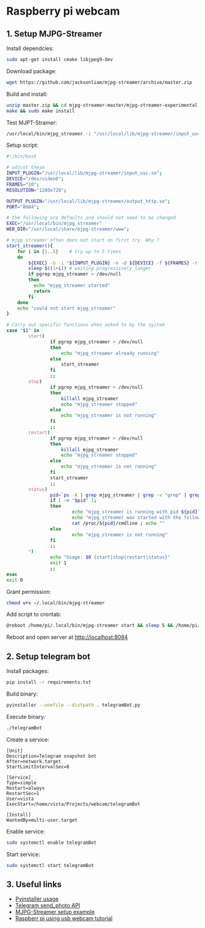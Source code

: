 # Raspberry pi webcam

## 1. Setup MJPG-Streamer

Install dependcies:

```sh
sudo apt-get install cmake libjpeg9-dev
```

Download package:

```sh
wget https://github.com/jacksonliam/mjpg-streamer/archive/master.zip
```

Build and install:

```sh
unzip master.zip && cd mjpg-streamer-master/mjpg-streamer-experimental
make && sudo make install
```

Test MJPT-Stramer:

```sh
/usr/local/bin/mjpg_streamer -i "/usr/local/lib/mjpg-streamer/input_uvc.so -n -f 10 -r 1280x720" -o "/usr/local/lib/mjpg-streamer/output_http.so -p 8084 -w /usr/local/share/mjpg-streamer/www
```

Setup script:

```sh
#!/bin/bash

# adjust these
INPUT_PLUGIN="/usr/local/lib/mjpg-streamer/input_uvc.so";
DEVICE="/dev/video0";
FRAMES="10";
RESOLUTION="1280x720";

OUTPUT_PLUGIN="/usr/local/lib/mjpg-streamer/output_http.so";
PORT="8084";

# the following are defaults and should not need to be changed
EXEC="/usr/local/bin/mjpg_streamer"
WEB_DIR="/usr/local/share/mjpg-streamer/www";

# mjgp_streamer often does not start on first try. Why ?
start_streamer(){
    for i in {1..5}    # try up to 5 times
    do
        ${EXEC} -b -i "${INPUT_PLUGIN} -n -d ${DEVICE} -f ${FRAMES} -r ${RESOLUTION}" -o "${OUTPUT_PLUGIN} -p ${PORT} -w ${WEB_DIR}"  > /dev/null 2>&1
        sleep $((1+i)) # waiting progressively longer
        if pgrep mjpg_streamer > /dev/null
        then
          echo "mjpg_streamer started"
          return
        fi
    done
    echo "could not start mjpg_streamer"
}

# Carry out specific functions when asked to by the system
case "$1" in
        start)
                if pgrep mjpg_streamer > /dev/null
                then
                    echo "mjpg_streamer already running"
                else
                    start_streamer
                fi
                ;;
        stop)
                if pgrep mjpg_streamer > /dev/null
                then
                    killall mjpg_streamer
                    echo "mjpg_streamer stopped"
                else
                    echo "mjpg_streamer is not running"
                fi
                ;;
        restart)
                if pgrep mjpg_streamer > /dev/null
                then
                    killall mjpg_streamer
                    echo "mjpg_streamer stopped"
                else
                    echo "mjpg_streamer is not running"
                fi
                start_streamer
                ;;
        status)
                pid=`ps -A | grep mjpg_streamer | grep -v "grep" | grep -v mjpg_streamer. | awk '{print $1}' | head -n 1`
                if [ -n "$pid" ];
                then
                        echo "mjpg_streamer is running with pid ${pid}"
                        echo "mjpg_streamer was started with the following command line"
                        cat /proc/${pid}/cmdline ; echo ""
                else
                        echo "mjpg_streamer is not running"
                fi
                ;;
        *)
                echo "Usage: $0 {start|stop|restart|status}"
                exit 1
                ;;
esac
exit 0
```

Grant permission:

```sh
chmod u+x ~/.local/bin/mjpg-streamer
```

Add script to crontab:

```sh
@reboot /home/pi/.local/bin/mjpg-streamer start && sleep 5 && /home/pi/.local/bin/mjpg-streamer restart
```

Reboot and open server at [http://localhost:8084](http://localhost:8084)

## 2. Setup telegram bot

Install packages:

```sh
pip install -r requirements.txt
```

Build binary:

```sh
pyinstaller --onefile --distpath . telegramBot.py
```

Execute binary:

```sh
./telegramBot
```

Create a service:

```text
[Unit]
Description=Telegram snapshot bot
After=network.target
StartLimitIntervalSec=0

[Service]
Type=simple
Restart=always
RestartSec=1
User=vista
ExecStart=/home/vista/Projects/webcam/telegramBot

[Install]
WantedBy=multi-user.target
```

Enable service:

```sh
sudo systemctl enable telegramBot
```

Start service:

```sh
sudo systemctl start telegramBot
```

## 3. Useful links

- [Pyinstaller usage](https://pyinstaller.org/en/stable/usage.html)
- [Telegram send_photo API](https://docs.python-telegram-bot.org/en/stable/telegram.bot.html#telegram.Bot.sendPhoto)
- [MJPG-Streamer setup example](https://www.sigmdel.ca/michel/ha/rpi/streaming_en.html)
- [Raspberr pi using usb webcam tutorial](https://raspberrypi-guide.github.io/electronics/using-usb-webcams)
